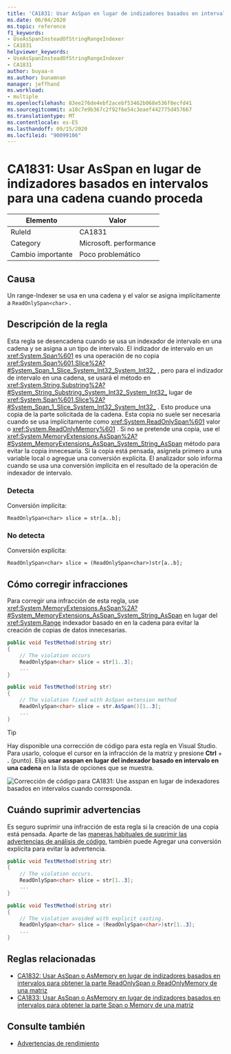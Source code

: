 ```yaml
---
title: 'CA1831: Usar AsSpan en lugar de indizadores basados en intervalos para una cadena cuando proceda'
ms.date: 06/04/2020
ms.topic: reference
f1_keywords:
- UseAsSpanInsteadOfStringRangeIndexer
- CA1831
helpviewer_keywords:
- UseAsSpanInsteadOfStringRangeIndexer
- CA1831
author: buyaa-n
ms.author: bunamnan
manager: jeffhand
ms.workload:
- multiple
ms.openlocfilehash: 83ee276de4ebf2acebf53462b068e536f8ecfd41
ms.sourcegitcommit: a18c7e9b367c2f92f6e54c3eaef442775d457667
ms.translationtype: MT
ms.contentlocale: es-ES
ms.lasthandoff: 09/15/2020
ms.locfileid: "90099106"
---
```

# <a name="ca1831-use-asspan-instead-of-range-based-indexers-for-string-when-appropriate"></a>CA1831: Usar AsSpan en lugar de indizadores basados en intervalos para una cadena cuando proceda

|Elemento|Valor|
|-|-|
|RuleId|CA1831|
|Category|Microsoft. performance|
|Cambio importante|Poco problemático|

## <a name="cause"></a>Causa

Un range-Indexer se usa en una cadena y el valor se asigna implícitamente a `ReadOnlySpan<char>` .

## <a name="rule-description"></a>Descripción de la regla

Esta regla se desencadena cuando se usa un indexador de intervalo en una cadena y se asigna a un tipo de intervalo. El indizador de intervalo en un <xref:System.Span%601> es una operación de no copia <xref:System.Span%601.Slice%2A?#System_Span_1_Slice_System_Int32_System_Int32_> , pero para el indizador de intervalo en una cadena, se usará el método en <xref:System.String.Substring%2A?#System_String_Substring_System_Int32_System_Int32_> lugar de <xref:System.Span%601.Slice%2A?#System_Span_1_Slice_System_Int32_System_Int32_> . Esto produce una copia de la parte solicitada de la cadena. Esta copia no suele ser necesaria cuando se usa implícitamente como <xref:System.ReadOnlySpan%601> valor o <xref:System.ReadOnlyMemory%601> . Si no se pretende una copia, use el <xref:System.MemoryExtensions.AsSpan%2A?#System_MemoryExtensions_AsSpan_System_String_AsSpan> método para evitar la copia innecesaria. Si la copia está pensada, asígnela primero a una variable local o agregue una conversión explícita. El analizador solo informa cuando se usa una conversión implícita en el resultado de la operación de indexador de intervalo.

### <a name="detects"></a>Detecta

Conversión implícita:

`ReadOnlySpan<char> slice = str[a..b];`

### <a name="does-not-detect"></a>No detecta

Conversión explícita:

`ReadOnlySpan<char> slice = (ReadOnlySpan<char>)str[a..b];`

## <a name="how-to-fix-violations"></a>Cómo corregir infracciones

Para corregir una infracción de esta regla, use <xref:System.MemoryExtensions.AsSpan%2A?#System_MemoryExtensions_AsSpan_System_String_AsSpan> en lugar del <xref:System.Range> indexador basado en en la cadena para evitar la creación de copias de datos innecesarias.

```csharp
public void TestMethod(string str)
{
    // The violation occurs
    ReadOnlySpan<char> slice = str[1..3];
    ...
}
```

```csharp
public void TestMethod(string str)
{
    // The violation fixed with AsSpan extension method
    ReadOnlySpan<char> slice = str.AsSpan()[1..3];
    ...
}
```

> [!TIP]
> Hay disponible una corrección de código para esta regla en Visual Studio. Para usarlo, coloque el cursor en la infracción de la matriz y presione **Ctrl** + **.** (punto). Elija **usar asspan en lugar del indexador basado en intervalo en una cadena** en la lista de opciones que se muestra.
>
> ![Corrección de código para CA1831: Use asspan en lugar de indexadores basados en intervalos cuando corresponda.](media/ca1831_codefix.png)

## <a name="when-to-suppress-warnings"></a>Cuándo suprimir advertencias

Es seguro suprimir una infracción de esta regla si la creación de una copia está pensada. Aparte de las [maneras habituales de suprimir las advertencias de análisis de código](in-source-suppression-overview.md), también puede Agregar una conversión explícita para evitar la advertencia.

```csharp
public void TestMethod(string str)
{
    // The violation occurs.
    ReadOnlySpan<char> slice = str[1..3];
    ...
}
```

```csharp
public void TestMethod(string str)
{
    // The violation avoided with explicit casting.
    ReadOnlySpan<char> slice = (ReadOnlySpan<char>)str[1..3];
    ...
}
```

## <a name="related-rules"></a>Reglas relacionadas

- [CA1832: Usar AsSpan o AsMemory en lugar de indizadores basados en intervalos para obtener la parte ReadOnlySpan o ReadOnlyMemory de una matriz](ca1832.md)
- [CA1833: Usar AsSpan o AsMemory en lugar de indizadores basados en intervalos para obtener la parte Span o Memory de una matriz](ca1833.md)

## <a name="see-also"></a>Consulte también

- [Advertencias de rendimiento](../code-quality/performance-warnings.md)
